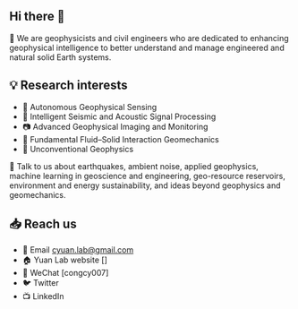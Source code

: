 ## Hi there 👋

 👤  We are geophysicists and civil engineers who are dedicated to enhancing geophysical intelligence to better understand and manage engineered and natural solid Earth systems.

## 💡 Research interests

- 🤖 Autonomous Geophysical Sensing
- 🌊 Intelligent Seismic and Acoustic Signal Processing
- 📷 Advanced Geophysical Imaging and Monitoring
- 🧪 Fundamental Fluid–Solid Interaction Geomechanics
- 🚀 Unconventional Geophysics

💬  Talk to us about earthquakes, ambient noise, applied geophysics, machine learning in geoscience and engineering, geo-resource reservoirs, environment and energy sustainability, and ideas beyond geophysics and geomechanics. 

## 📥 Reach us

- 📩 Email [cyuan.lab@gmail.com](cyuan.lab@gmail.com)
- 🏠 Yuan Lab website []
- 💬 WeChat [congcy007]
- 🐦 Twitter
- 📺 LinkedIn

